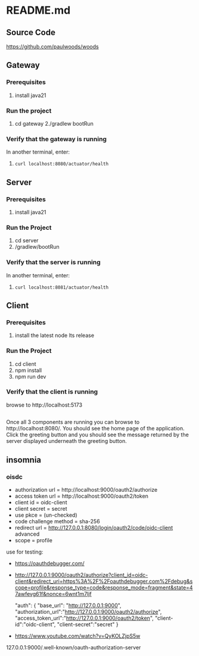 # README.md

## Source Code

https://github.com/paulwoods/woods




## Gateway

### Prerequisites
1. install java21

### Run the project
1. cd gateway
2./gradlew bootRun

### Verify that the gateway is running
In another terminal, enter:
1. `curl localhost:8080/actuator/health`

## Server

### Prerequisites
1. install java21

### Run the Project
1. cd server
2. /gradlew/bootRun

### Verify that the server is running
In another terminal, enter:
1. `curl localhost:8081/actuator/health`

## Client

### Prerequisites
1. install the latest node lts release

### Run the Project
1. cd client
2. npm install
3. npm run dev

### Verify that the client is running

browse to http://localhost:5173

##

Once all 3 components are running you can browse to
http://localhost:8080/. You should see the home page
of the application. Click the greeting button
and you should see the message returned by the server
displayed underneath the greeting button.


## insomnia

### oisdc

* authorization url = http://localhost:9000/oauth2/authorize
* access token url = http://localhost:9000/oauth2/token
* client id = oidc-client
* client secret = secret
* use pkce = (un-checked)
* code challenge method = sha-256
* redirect url = http://127.0.0.1:8080/login/oauth2/code/oidc-client
advanced
* scope = profile

use for testing:
* https://oauthdebugger.com/
* http://127.0.0.1:9000/oauth2/authorize?client_id=oidc-client&redirect_uri=https%3A%2F%2Foauthdebugger.com%2Fdebug&scope=profile&response_type=code&response_mode=fragment&state=47awfevg61f&nonce=6wnt1m7ljf

  "auth": {
  "base_url": "http://127.0.0.1:9000",
  "authorization_url":"http://127.0.0.1:9000/oauth2/authorize",
  "access_token_url":"http://127.0.0.1:9000/oauth2/token",
  "client-id":"oidc-client",
  "client-secret":"secret"
  }
  
* https://www.youtube.com/watch?v=QyKOLZjpS5w

127.0.0.1:9000/.well-known/oauth-authorization-server